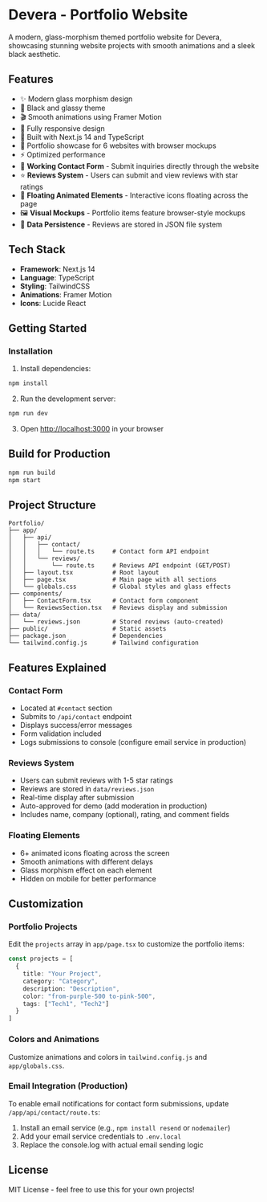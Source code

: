 # Devera - Portfolio Website

A modern, glass-morphism themed portfolio website for Devera, showcasing stunning website projects with smooth animations and a sleek black aesthetic.

## Features

- ✨ Modern glass morphism design
- 🎨 Black and glassy theme
- 🎬 Smooth animations using Framer Motion
- 📱 Fully responsive design
- 🚀 Built with Next.js 14 and TypeScript
- 🎯 Portfolio showcase for 6 websites with browser mockups
- ⚡ Optimized performance
- 💬 **Working Contact Form** - Submit inquiries directly through the website
- ⭐ **Reviews System** - Users can submit and view reviews with star ratings
- 🎪 **Floating Animated Elements** - Interactive icons floating across the page
- 🖼️ **Visual Mockups** - Portfolio items feature browser-style mockups
- 💾 **Data Persistence** - Reviews are stored in JSON file system

## Tech Stack

- **Framework**: Next.js 14
- **Language**: TypeScript
- **Styling**: TailwindCSS
- **Animations**: Framer Motion
- **Icons**: Lucide React

## Getting Started

### Installation

1. Install dependencies:
```bash
npm install
```

2. Run the development server:
```bash
npm run dev
```

3. Open [http://localhost:3000](http://localhost:3000) in your browser

## Build for Production

```bash
npm run build
npm start
```

## Project Structure

```
Portfolio/
├── app/
│   ├── api/
│   │   ├── contact/
│   │   │   └── route.ts     # Contact form API endpoint
│   │   └── reviews/
│   │       └── route.ts     # Reviews API endpoint (GET/POST)
│   ├── layout.tsx           # Root layout
│   ├── page.tsx             # Main page with all sections
│   └── globals.css          # Global styles and glass effects
├── components/
│   ├── ContactForm.tsx      # Contact form component
│   └── ReviewsSection.tsx   # Reviews display and submission
├── data/
│   └── reviews.json         # Stored reviews (auto-created)
├── public/                  # Static assets
├── package.json             # Dependencies
└── tailwind.config.js       # Tailwind configuration
```

## Features Explained

### Contact Form
- Located at `#contact` section
- Submits to `/api/contact` endpoint
- Displays success/error messages
- Form validation included
- Logs submissions to console (configure email service in production)

### Reviews System
- Users can submit reviews with 1-5 star ratings
- Reviews are stored in `data/reviews.json`
- Real-time display after submission
- Auto-approved for demo (add moderation in production)
- Includes name, company (optional), rating, and comment fields

### Floating Elements
- 6+ animated icons floating across the screen
- Smooth animations with different delays
- Glass morphism effect on each element
- Hidden on mobile for better performance

## Customization

### Portfolio Projects

Edit the `projects` array in `app/page.tsx` to customize the portfolio items:

```typescript
const projects = [
  {
    title: "Your Project",
    category: "Category",
    description: "Description",
    color: "from-purple-500 to-pink-500",
    tags: ["Tech1", "Tech2"]
  }
]
```

### Colors and Animations

Customize animations and colors in `tailwind.config.js` and `app/globals.css`.

### Email Integration (Production)

To enable email notifications for contact form submissions, update `/app/api/contact/route.ts`:

1. Install an email service (e.g., `npm install resend` or `nodemailer`)
2. Add your email service credentials to `.env.local`
3. Replace the console.log with actual email sending logic

## License

MIT License - feel free to use this for your own projects!
